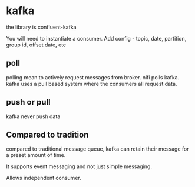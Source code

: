 # kafka

the library is confluent-kafka

You will need to instantiate a consumer.
Add config - topic, date, partition, group id, offset date, etc

## poll

polling mean to actively request messages from broker. nifi polls kafka. kafka uses a pull based system where the consumers all request data.

## push or pull

kafka never push data

## Compared to tradition

compared to traditional message queue, kafka can retain their message for a preset amount of time.

It supports event messaging and not just simple messaging.

Allows independent consumer.

